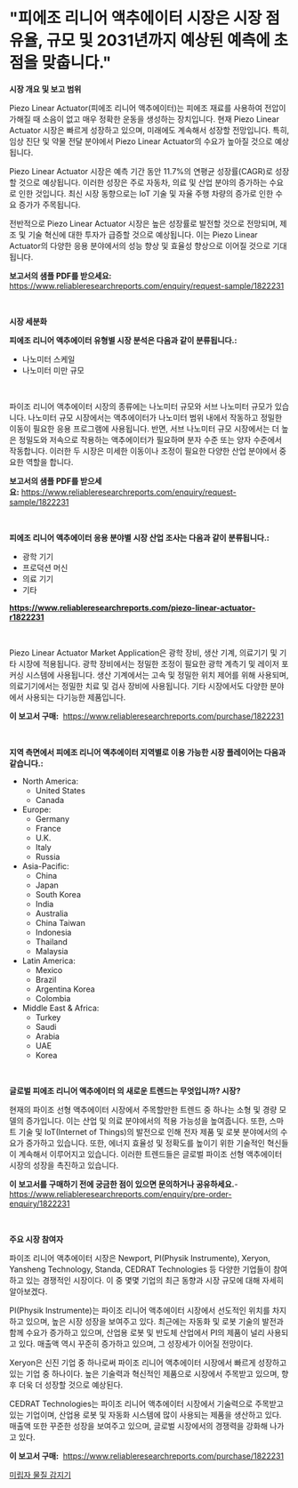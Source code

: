 <p><h1>"피에조 리니어 액추에이터 시장은 시장 점유율, 규모 및 2031년까지 예상된 예측에 초점을 맞춥니다."</h1></p><p><strong>시장 개요 및 보고 범위</strong></p>
<p><p>Piezo Linear Actuator(피에조 리니어 액추에이터)는 피에조 재료를 사용하여 전압이 가해질 때 소음이 없고 매우 정확한 운동을 생성하는 장치입니다. 현재 Piezo Linear Actuator 시장은 빠르게 성장하고 있으며, 미래에도 계속해서 성장할 전망입니다. 특히, 임상 진단 및 약물 전달 분야에서 Piezo Linear Actuator의 수요가 높아질 것으로 예상됩니다.</p><p>Piezo Linear Actuator 시장은 예측 기간 동안 11.7%의 연평균 성장률(CAGR)로 성장할 것으로 예상됩니다. 이러한 성장은 주로 자동차, 의료 및 산업 분야의 증가하는 수요로 인한 것입니다. 최신 시장 동향으로는 IoT 기술 및 자율 주행 차량의 증가로 인한 수요 증가가 주목됩니다.</p><p>전반적으로 Piezo Linear Actuator 시장은 높은 성장률로 발전할 것으로 전망되며, 제조 및 기술 혁신에 대한 투자가 급증할 것으로 예상됩니다. 이는 Piezo Linear Actuator의 다양한 응용 분야에서의 성능 향상 및 효율성 향상으로 이어질 것으로 기대됩니다.</p></p>
<p><strong>보고서의 샘플 PDF를 받으세요:</strong> <a href="https://www.reliableresearchreports.com/enquiry/request-sample/1822231">https://www.reliableresearchreports.com/enquiry/request-sample/1822231</a></p>
<p>&nbsp;</p>
<p><strong>시장 세분화</strong></p>
<p><strong>피에조 리니어 액추에이터 유형별 시장 분석은 다음과 같이 분류됩니다.:</strong></p>
<p><ul><li>나노미터 스케일</li><li>나노미터 미만 규모</li></ul></p>
<p>&nbsp;</p>
<p><p>파이조 리니어 액추에이터 시장의 종류에는 나노미터 규모와 서브 나노미터 규모가 있습니다. 나노미터 규모 시장에서는 액추에이터가 나노미터 범위 내에서 작동하고 정밀한 이동이 필요한 응용 프로그램에 사용됩니다. 반면, 서브 나노미터 규모 시장에서는 더 높은 정밀도와 저속으로 작용하는 액추에이터가 필요하며 분자 수준 또는 양자 수준에서 작동합니다. 이러한 두 시장은 미세한 이동이나 조정이 필요한 다양한 산업 분야에서 중요한 역할을 합니다.</p></p>
<p><strong>보고서의 샘플 PDF를 받으세요:</strong>&nbsp;<a href="https://www.reliableresearchreports.com/enquiry/request-sample/1822231">https://www.reliableresearchreports.com/enquiry/request-sample/1822231</a></p>
<p>&nbsp;</p>
<p><strong> 피에조 리니어 액추에이터 응용 분야별 시장 산업 조사는 다음과 같이 분류됩니다.:</strong></p>
<p><ul><li>광학 기기</li><li>프로덕션 머신</li><li>의료 기기</li><li>기타</li></ul></p>
<p><strong><a href="https://www.reliableresearchreports.com/piezo-linear-actuator-r1822231">https://www.reliableresearchreports.com/piezo-linear-actuator-r1822231</a></strong></p>
<p>&nbsp;</p>
<p><p>Piezo Linear Actuator Market Application은 광학 장비, 생산 기계, 의료기기 및 기타 시장에 적용됩니다. 광학 장비에서는 정밀한 조정이 필요한 광학 계측기 및 레이저 포커싱 시스템에 사용됩니다. 생산 기계에서는 고속 및 정밀한 위치 제어를 위해 사용되며, 의료기기에서는 정밀한 치료 및 검사 장비에 사용됩니다. 기타 시장에서도 다양한 분야에서 사용되는 다기능한 제품입니다.</p></p>
<p><strong>이 보고서 구매:</strong>&nbsp; <a href="https://www.reliableresearchreports.com/purchase/1822231">https://www.reliableresearchreports.com/purchase/1822231</a></p>
<p>&nbsp;</p>
<p><strong>지역 측면에서 피에조 리니어 액추에이터 지역별로 이용 가능한 시장 플레이어는 다음과 같습니다.:</strong></p>
<p><ul>
    <li>
        North America:
        <ul>
            <li>United States</li>
            <li>Canada</li>
        </ul>
    </li>
    <li>
        Europe:
        <ul>
            <li>Germany</li>
            <li>France</li>
            <li>U.K.</li>
            <li>Italy</li>
            <li>Russia</li>
        </ul>
    </li>
    <li>
        Asia-Pacific:
        <ul>
            <li>China</li>
            <li>Japan</li>
            <li>South Korea</li>
            <li>India</li>
            <li>Australia</li>
            <li>China Taiwan</li>
            <li>Indonesia</li>
            <li>Thailand</li>
            <li>Malaysia</li>
        </ul>
    </li>
    <li>
        Latin America:
        <ul>
            <li>Mexico</li>
            <li>Brazil</li>
            <li>Argentina Korea</li>
            <li>Colombia</li>
        </ul>
    </li>
    <li>
        Middle East & Africa:
        <ul>
            <li>Turkey</li>
            <li>Saudi</li>
            <li>Arabia</li>
            <li>UAE</li>
            <li>Korea</li>
        </ul>
    </li>
    </ul></p>
<p>&nbsp;</p>
<p><strong>글로벌 피에조 리니어 액추에이터 의 새로운 트렌드는 무엇입니까? 시장?</strong></p>
<p><p>현재의 파이조 선형 액추에이터 시장에서 주목할만한 트렌드 중 하나는 소형 및 경량 모델의 증가입니다. 이는 산업 및 의료 분야에서의 적용 가능성을 높여줍니다. 또한, 스마트 기술 및 IoT(Internet of Things)의 발전으로 인해 전자 제품 및 로봇 분야에서의 수요가 증가하고 있습니다. 또한, 에너지 효율성 및 정확도를 높이기 위한 기술적인 혁신들이 계속해서 이루어지고 있습니다. 이러한 트렌드들은 글로벌 파이조 선형 액추에이터 시장의 성장을 촉진하고 있습니다.</p></p>
<p><strong>이 보고서를 구매하기 전에 궁금한 점이 있으면 문의하거나 공유하세요.</strong>- <a href="https://www.reliableresearchreports.com/enquiry/pre-order-enquiry/1822231">https://www.reliableresearchreports.com/enquiry/pre-order-enquiry/1822231</a></p>
<p>&nbsp;</p>
<p><strong>주요 시장 참여자</strong></p>
<p><p>파이조 리니어 액추에이터 시장은 Newport, PI(Physik Instrumente), Xeryon, Yansheng Technology, Standa, CEDRAT Technologies 등 다양한 기업들이 참여하고 있는 경쟁적인 시장이다. 이 중 몇몇 기업의 최근 동향과 시장 규모에 대해 자세히 알아보겠다.</p><p>PI(Physik Instrumente)는 파이조 리니어 액추에이터 시장에서 선도적인 위치를 차지하고 있으며, 높은 시장 성장을 보여주고 있다. 최근에는 자동화 및 로봇 기술의 발전과 함께 수요가 증가하고 있으며, 산업용 로봇 및 반도체 산업에서 PI의 제품이 널리 사용되고 있다. 매출액 역시 꾸준히 증가하고 있으며, 그 성장세가 이어질 전망이다.</p><p>Xeryon은 신진 기업 중 하나로써 파이조 리니어 액추에이터 시장에서 빠르게 성장하고 있는 기업 중 하나이다. 높은 기술력과 혁신적인 제품으로 시장에서 주목받고 있으며, 향후 더욱 더 성장할 것으로 예상된다.</p><p>CEDRAT Technologies는 파이조 리니어 액추에이터 시장에서 기술력으로 주목받고 있는 기업이며, 산업용 로봇 및 자동화 시스템에 많이 사용되는 제품을 생산하고 있다. 매출액 또한 꾸준한 성장을 보여주고 있으며, 글로벌 시장에서의 경쟁력을 강화해 나가고 있다.</p></p>
<p><strong>이 보고서 구매:</strong>&nbsp;&nbsp;<a href="https://www.reliableresearchreports.com/purchase/1822231">https://www.reliableresearchreports.com/purchase/1822231</a></p>
<p><p><a href="https://medium.com/@kathyorton6556/%EB%AF%B8%EC%84%B8%EB%A8%BC%EC%A7%80-%EC%B8%A1%EC%A0%95%EA%B8%B0-%EC%8B%9C%EC%9E%A5-%EA%B7%9C%EB%AA%A8-%EB%B0%8F-%EC%8B%9C%EC%9E%A5-%EB%8F%99%ED%96%A5-%EC%82%B0%EC%97%85-%EC%A0%84%EB%B0%98%EC%A0%81%EC%9D%B8-%EA%B0%9C%EC%9A%94-2024%EB%85%84%EB%B6%80%ED%84%B0-2031%EB%85%84%EA%B9%8C%EC%A7%80-a04b67a86287">미립자 물질 감지기</a></p></p>